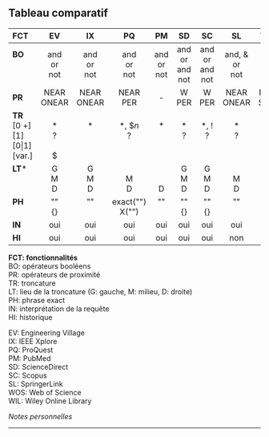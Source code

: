 ## Tableau comparatif

| FCT | EV | IX | PQ | PM | SD | SC | SL | WOS | WIL |
| :-- | :-: | :-: | :-: | :-: | :-: | :-: | :-: | :-: | :-: |
| **BO**<br/><br/><br/> | and<br/>or<br/>not | and<br/>or<br/>not | and<br/>or<br/>not | and<br/>or<br/>not | and<br/>or<br/>and not | and<br/>or<br/>and not | and, &<br/>or<br/>not | and<br/>or<br/>not | and<br/>or<br/>not |
| **PR** | NEAR<br/>ONEAR | NEAR<br/>ONEAR | NEAR<br/>PER | - | W<br/>PER | W<br/>PER | NEAR<br/>ONEAR | NEAR<br/>SAME | - |
| **TR**<br/>[0 +]<br/>[1]<br/>[0\|1]<br/>[var.] | <br/>\*<br/>?<br/><br/>$ | <br/>\*<br/><br/><br/><br/> | <br/>\*, $*n*<br/>?<br/><br/><br/> | <br/>\*<br/><br/><br/><br/> | <br/>\*<br/>?<br/><br/><br/> | <br/>\*, !<br/>?<br/><br/><br/> | <br/>\*<br/>?<br/><br/><br/> | <br/>\*<br/>?<br/>$<br/><br/> | <br/>\*<br/>?<br/><br/><br/> |
| **LT**\*<br/><br/><br/> | G<br/>M<br/>D | G<br/>M<br/>D | <br/>M<br/>D | <br/><br/>D | G<br/>M<br/>D | G<br/>M<br/>D | <br/>M<br/>D | G<br/>M<br/>D | <br/>M<br/>D |
| **PH**<br/><br/> | ""<br/>{}<br/> | ""<br/><br/> | exact("")<br/>X("") | ""<br/><br/> | ""<br/>{}<br/> | ""<br/>{}<br/> | ""<br/><br/> | ""<br/><br/> | ""<br/><br/> |
| **IN** | oui | oui | oui | oui | oui | oui | oui | oui | oui |
| **HI** | oui | oui | oui | oui | oui | oui | non | oui | oui |

**FCT: fonctionnalités**   
BO: opérateurs booléens   
PR: opérateurs de proximité   
TR: troncature   
LT: lieu de la troncature (G: gauche, M: milieu, D: droite)   
PH: phrase exact   
IN: interprétation de la requête   
HI: historique   

EV: Engineering Village   
IX: IEEE Xplore   
PQ: ProQuest   
PM: PubMed   
SD: ScienceDirect   
SC: Scopus   
SL: SpringerLink   
WOS: Web of Science   
WIL: Wiley Online Library

*Notes personnelles*

---
